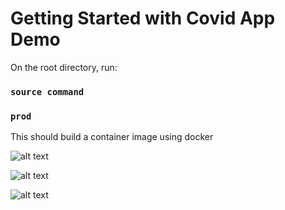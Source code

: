 # Getting Started with Covid App Demo

On the root directory, run:

### `source command`

### `prod`

This should build a container image using docker

![alt text](https://github.com/damilareisaac/covid-dashboard/blob/develop/screenshot/dashboard.jpg?raw=true)

![alt text](https://github.com/damilareisaac/covid-dashboard/blob/develop/screenshot/admin1.jpg?raw=true)

![alt text](https://github.com/damilareisaac/covid-dashboard/blob/develop/screenshot/admin2.jpg?raw=true)
